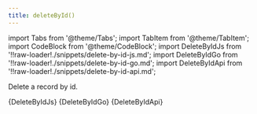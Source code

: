 ```yaml
---
title: deleteById()
---
```


import Tabs from '@theme/Tabs';
import TabItem from '@theme/TabItem';
import CodeBlock from '@theme/CodeBlock';
import DeleteByIdJs from '!!raw-loader!./snippets/delete-by-id-js.md';
import DeleteByIdGo from '!!raw-loader!./snippets/delete-by-id-go.md';
import DeleteByIdApi from '!!raw-loader!./snippets/delete-by-id-api.md';

Delete a record by id.

<Tabs>
  <TabItem value="javascript" label="Javascript" default>
    <CodeBlock className="language-jsx">
      {DeleteByIdJs}
    </CodeBlock>
  </TabItem>
  <TabItem value="go" label="Go" default>
    <CodeBlock className="language-jsx">
      {DeleteByIdGo}
    </CodeBlock>
  </TabItem>
  <TabItem value="API" label="API">
    <CodeBlock className="language-jsx" title="[DELETE]">
      {DeleteByIdApi}
    </CodeBlock>
  </TabItem>
</Tabs>
